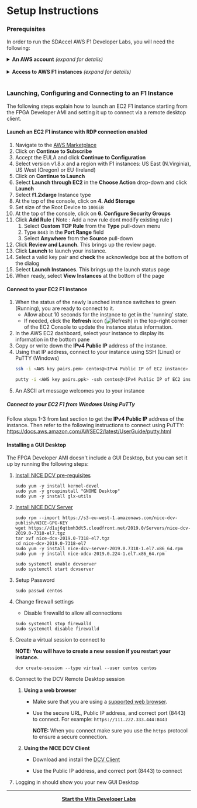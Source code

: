 # Setup Instructions


### Prerequisites

In order to run the SDAccel AWS F1 Developer Labs, you will need the following:

<details>
<summary><strong>An AWS account</strong> <i>(expand for details)</i></summary><p>

If you do not already have an Amazon Web Services (AWS) account, create one here: [https://aws.amazon.com/](https://aws.amazon.com)
<p></details><br>
<details>
<summary><strong>Access to AWS F1 instances</strong> <i>(expand for details)</i></summary><p>

AWS users need to request access to use F1 instances. Here are the steps to do so:

* Open the Service Limit Increase form: [http://aws.amazon.com/contact-us/ec2-request](http://aws.amazon.com/contact-us/ec2-request)
* Make sure your account name is correct
* Submit a 'Service Limit Increase' for 'EC2 Instances'
* Select the region where you want to access F1 instances: US East (N.Virginia), US West (Oregon) or EU (Ireland)
* Select 'f1.2xlarge' as the primary instance type
* Set the 'New limit value' to 1 or more
* Fill the rest of the form as appropriate and click 'Submit'

Requests are typically processed in 24 to 48 hours.
<p></details><br>

### Launching, Configuring and Connecting to an F1 Instance

The following steps explain how to launch an EC2 F1 instance starting from the FPGA Developer AMI and setting it up to connect via a remote desktop client. 

#### Launch an EC2 F1 instance with RDP connection enabled 
1. Navigate to the [AWS Marketplace](https://aws.amazon.com/marketplace/pp/B06VVYBLZZ?qid=1585105385966&sr=0-1&ref_=srh_res_product_title)
1. Click on **Continue to Subscribe**
1. Accept the EULA and click **Continue to Configuration**
1. Select version v1.8.x and a region with F1 instances: US East (N.Virginia), US West (Oregon) or EU (Ireland)
1. Click on **Continue to Launch**
1. Select **Launch through EC2** in the **Choose Action** drop-down and click **Launch**
1. Select **f1.2xlarge** Instance type
1. At the top of the console, click on **4. Add Storage** 
1. Set size of the Root Device to `100GiB`
1. At the top of the console, click on **6. Configure Security Groups** 
1. Click **Add Rule** ( Note : Add a new rule dont modify existing rule )
    1. Select **Custom TCP Rule** from the **Type** pull-down menu
    1. Type `8443` in the **Port Range** field
    1. Select **Anywhere** from the **Source** pull-down
1. Click **Review and Launch**. This brings up the review page.
1. Click **Launch** to launch your instance.
1. Select a valid key pair and **check** the acknowledge box at the bottom of the dialog
1. Select **Launch Instances**. This brings up the launch status page
1. When ready, select **View Instances** at the bottom of the page

#### Connect to your EC2 F1 instance
1. When the status of the newly launched instance switches to green (Running), you are ready to connect to it.
    - Allow about 10 seconds for the instance to get in the 'running' state. 
    - If needed, click the **Refresh** icon (![Refresh](../images/setup/refresh2.png?raw=true)) in the top-right corner of the EC2 Console to update the instance status information.
1. In the AWS EC2 dashboard, select your instance to display its information in the bottom pane
1. Copy or write down the **IPv4 Public IP** address of the instance.
1. Using that IP address, connect to your instance using SSH (Linux) or PuTTY (Windows)
    ```sh
    ssh -i <AWS key pairs.pem> centos@<IPv4 Public IP of EC2 instance> 22 
    ```
    ```sh
    putty -i <AWS key pairs.ppk> -ssh centos@<IPv4 Public IP of EC2 instance> 22 
    ```
1. An ASCII art message welcomes you to your instance

##### Connect to your EC2 F1 from Windows Using PuTTy
Follow steps 1-3 from last section to get the **IPv4 Public IP** address of the instance. Then refer to the following instructions to connect using PuTTY: https://docs.aws.amazon.com/AWSEC2/latest/UserGuide/putty.html

#### Installing a GUI Desktop

The FPGA Developer AMI doesn't include a GUI Desktop, but you can set it up by running the following steps:

1. [Install NICE DCV pre-requisites](https://docs.aws.amazon.com/dcv/latest/adminguide/setting-up-installing-linux-prereq.html)

   ```
   sudo yum -y install kernel-devel
   sudo yum -y groupinstall "GNOME Desktop"
   sudo yum -y install glx-utils
   ```

1. [Install NICE DCV Server](https://docs.aws.amazon.com/dcv/latest/adminguide/setting-up-installing-linux-server.html)

   ```
   sudo rpm --import https://s3-eu-west-1.amazonaws.com/nice-dcv-publish/NICE-GPG-KEY
   wget https://d1uj6qtbmh3dt5.cloudfront.net/2019.0/Servers/nice-dcv-2019.0-7318-el7.tgz
   tar xvf nice-dcv-2019.0-7318-el7.tgz
   cd nice-dcv-2019.0-7318-el7
   sudo yum -y install nice-dcv-server-2019.0.7318-1.el7.x86_64.rpm
   sudo yum -y install nice-xdcv-2019.0.224-1.el7.x86_64.rpm

   sudo systemctl enable dcvserver
   sudo systemctl start dcvserver
   ```

1. Setup Password

   ```
   sudo passwd centos
   ```

1. Change firewall settings
      
   * Disable firewalld to allow all connections
   ```
   sudo systemctl stop firewalld
   sudo systemctl disable firewalld
   ```

1. Create a virtual session to connect to    
   
   **NOTE: You will have to create a new session if you restart your instance.** 

   ```
   dcv create-session --type virtual --user centos centos
   ```

1. Connect to the DCV Remote Desktop session

    1. **Using a web browser**
    
       * Make sure that you are using a [supported web browser](https://docs.aws.amazon.com/dcv/latest/adminguide/what-is-dcv.html#what-is-dcv-requirements).
       
       * Use the secure URL, Public IP address, and correct port (8443) to connect. For example: `https://111.222.333.444:8443`
    
          **NOTE:** When you connect make sure you use the `https` protocol to ensure a secure connection.              

    1. **Using the NICE DCV Client**
    
       * Download and install the [DCV Client](https://download.nice-dcv.com/)
       
       * Use the Public IP address, and correct port (8443) to connect

1. Logging in should show you your new GUI Desktop

---------------------------------------

<p align="center"><b>
<a href="../README.md#module-1---introduction-to-the-sdaccel-flow">Start the Vitis Developer Labs</a>
</b></p>

